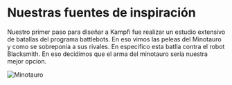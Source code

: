 Nuestras fuentes de inspiración
==============================

Nuestro primer paso para diseñar a Kampfi fue realizar un estudio extensivo de batallas del programa battlebots. En eso vimos las peleas del Minotauro y como se sobreponía a sus rivales.
En especifico esta batlla contra el robot Blacksmith. En eso decidimos que el arma del minotauro sería nuestra mejor opcion.

![Minotauro](/multimedia/Minotaur-Bot.jpeg)





